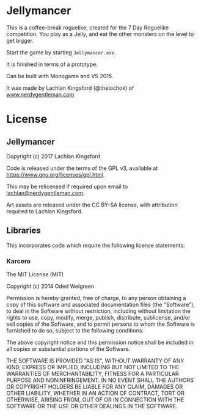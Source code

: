 # Jellymancer
This is a coffee-break roguelike, created for the 7 Day Roguelike competition.
You play as a Jelly, and eat the other monsters on the level to get bigger.

Start the game by starting `Jellymancer.exe`.

It is finished in terms of a prototype.

Can be built with Monogame and VS 2015.

It was made by Lachlan Kingsford (@thelochok) of www.nerdygentleman.com


# License
## Jellymancer
Copyright (c) 2017 Lachlan Kingsford

Code is released under the terms of the GPL v3, available at
https://www.gnu.org/licenses/gpl.html.

This may be relicensed if required upon email to lachlan@nerdygentleman.com.

Art assets are released under the CC BY-SA license, with attribution required
to Lachlan Kingsford.


## Libraries
This incorporates code which require the following license statements:

### Karcero 
The MIT License (MIT)

Copyright (c) 2014 Oded Welgreen

Permission is hereby granted, free of charge, to any person obtaining a copy
of this software and associated documentation files (the "Software"), to deal
in the Software without restriction, including without limitation the rights
to use, copy, modify, merge, publish, distribute, sublicense, and/or sell
copies of the Software, and to permit persons to whom the Software is
furnished to do so, subject to the following conditions:

The above copyright notice and this permission notice shall be included in all
copies or substantial portions of the Software.

THE SOFTWARE IS PROVIDED "AS IS", WITHOUT WARRANTY OF ANY KIND, EXPRESS OR
IMPLIED, INCLUDING BUT NOT LIMITED TO THE WARRANTIES OF MERCHANTABILITY,
FITNESS FOR A PARTICULAR PURPOSE AND NONINFRINGEMENT. IN NO EVENT SHALL THE
AUTHORS OR COPYRIGHT HOLDERS BE LIABLE FOR ANY CLAIM, DAMAGES OR OTHER
LIABILITY, WHETHER IN AN ACTION OF CONTRACT, TORT OR OTHERWISE, ARISING FROM,
OUT OF OR IN CONNECTION WITH THE SOFTWARE OR THE USE OR OTHER DEALINGS IN THE
SOFTWARE.